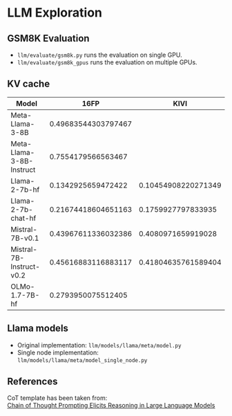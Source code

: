 # LLM Exploration

## GSM8K Evaluation

- `llm/evaluate/gsm8k.py` runs the evaluation on single GPU.
- `llm/evaluate/gsm8k_gpus` runs the evaluation on multiple GPUs.


## KV cache

| Model                    | 16FP                | KIVI                |
| ------------------------ | ------------------- | ------------------- |
| Meta-Llama-3-8B          | 0.49683544303797467 |                     |
| Meta-Llama-3-8B-Instruct | 0.7554179566563467  |                     |
| Llama-2-7b-hf            | 0.1342925659472422  | 0.10454908220271349 |
| Llama-2-7b-chat-hf       | 0.21674418604651163 | 0.1759927797833935  |
| Mistral-7B-v0.1          | 0.43967611336032386 | 0.4080971659919028  |
| Mistral-7B-Instruct-v0.2 | 0.45616883116883117 | 0.41804635761589404 |
| OLMo-1.7-7B-hf           | 0.2793950075512405  |                     |


## Llama models

- Original implementation: `llm/models/llama/meta/model.py`
- Single node implementation: `llm/models/llama/meta/model_single_node.py`


## References
CoT template has been taken from:  
[Chain of Thought Prompting Elicits Reasoning in Large Language Models](https://arxiv.org/abs/2201.11903)
